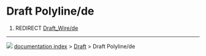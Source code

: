 # Draft Polyline/de
1.  REDIRECT [Draft_Wire/de](Draft_Wire/de.md)



---
![](images/Button_right.svg) [documentation index](../README.md) > [Draft](Draft_Workbench.md) > Draft Polyline/de
